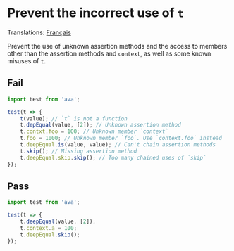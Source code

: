 # Prevent the incorrect use of `t`

Translations: [Français](https://github.com/sindresorhus/ava-docs/blob/master/fr_FR/related/eslint-plugin-ava/docs/rules/use-t-well.md)

Prevent the use of unknown assertion methods and the access to members other than the assertion methods and `context`, as well as some known misuses of `t`.


## Fail

```js
import test from 'ava';

test(t => {
	t(value); // `t` is not a function
	t.depEqual(value, [2]); // Unknown assertion method
	t.contxt.foo = 100; // Unknown member `context`
	t.foo = 1000; // Unknown member `foo`. Use `context.foo` instead
	t.deepEqual.is(value, value); // Can't chain assertion methods
	t.skip(); // Missing assertion method
	t.deepEqual.skip.skip(); // Too many chained uses of `skip`
});
```


## Pass

```js
import test from 'ava';

test(t => {
	t.deepEqual(value, [2]);
	t.context.a = 100;
	t.deepEqual.skip();
});
```
